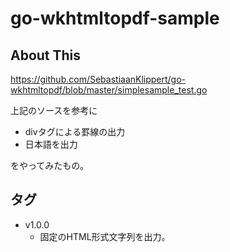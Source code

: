 # go-wkhtmltopdf-sample

## About This

https://github.com/SebastiaanKlippert/go-wkhtmltopdf/blob/master/simplesample_test.go

上記のソースを参考に

* divタグによる罫線の出力
* 日本語を出力

をやってみたもの。

## タグ

* v1.0.0
    * 固定のHTML形式文字列を出力。
